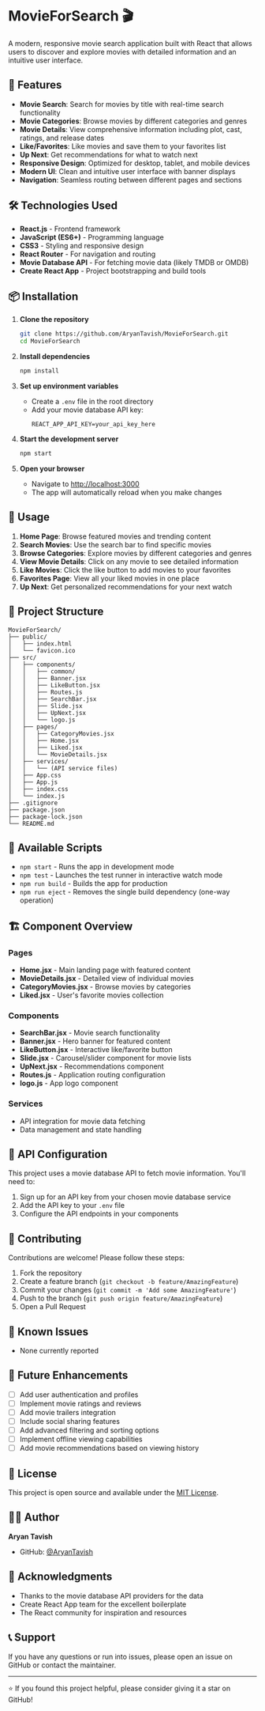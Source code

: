 # MovieForSearch 🎬

A modern, responsive movie search application built with React that allows users to discover and explore movies with detailed information and an intuitive user interface.

## 🚀 Features

- **Movie Search**: Search for movies by title with real-time search functionality
- **Movie Categories**: Browse movies by different categories and genres
- **Movie Details**: View comprehensive information including plot, cast, ratings, and release dates
- **Like/Favorites**: Like movies and save them to your favorites list
- **Up Next**: Get recommendations for what to watch next
- **Responsive Design**: Optimized for desktop, tablet, and mobile devices
- **Modern UI**: Clean and intuitive user interface with banner displays
- **Navigation**: Seamless routing between different pages and sections

## 🛠️ Technologies Used

- **React.js** - Frontend framework
- **JavaScript (ES6+)** - Programming language
- **CSS3** - Styling and responsive design
- **React Router** - For navigation and routing
- **Movie Database API** - For fetching movie data (likely TMDB or OMDB)
- **Create React App** - Project bootstrapping and build tools

## 📦 Installation

1. **Clone the repository**
   ```bash
   git clone https://github.com/AryanTavish/MovieForSearch.git
   cd MovieForSearch
   ```

2. **Install dependencies**
   ```bash
   npm install
   ```

3. **Set up environment variables**
   - Create a `.env` file in the root directory
   - Add your movie database API key:
     ```
     REACT_APP_API_KEY=your_api_key_here
     ```

4. **Start the development server**
   ```bash
   npm start
   ```

5. **Open your browser**
   - Navigate to [http://localhost:3000](http://localhost:3000)
   - The app will automatically reload when you make changes

## 🎯 Usage

1. **Home Page**: Browse featured movies and trending content
2. **Search Movies**: Use the search bar to find specific movies
3. **Browse Categories**: Explore movies by different categories and genres
4. **View Movie Details**: Click on any movie to see detailed information
5. **Like Movies**: Click the like button to add movies to your favorites
6. **Favorites Page**: View all your liked movies in one place
7. **Up Next**: Get personalized recommendations for your next watch

## 📁 Project Structure

```
MovieForSearch/
├── public/
│   ├── index.html
│   └── favicon.ico
├── src/
│   ├── components/
│   │   ├── common/
│   │   ├── Banner.jsx
│   │   ├── LikeButton.jsx
│   │   ├── Routes.js
│   │   ├── SearchBar.jsx
│   │   ├── Slide.jsx
│   │   ├── UpNext.jsx
│   │   └── logo.js
│   ├── pages/
│   │   ├── CategoryMovies.jsx
│   │   ├── Home.jsx
│   │   ├── Liked.jsx
│   │   └── MovieDetails.jsx
│   ├── services/
│   │   └── (API service files)
│   ├── App.css
│   ├── App.js
│   ├── index.css
│   └── index.js
├── .gitignore
├── package.json
├── package-lock.json
└── README.md
```

## 🚀 Available Scripts

- `npm start` - Runs the app in development mode
- `npm test` - Launches the test runner in interactive watch mode
- `npm run build` - Builds the app for production
- `npm run eject` - Removes the single build dependency (one-way operation)

## 🏗️ Component Overview

### Pages
- **Home.jsx** - Main landing page with featured content
- **MovieDetails.jsx** - Detailed view of individual movies
- **CategoryMovies.jsx** - Browse movies by categories
- **Liked.jsx** - User's favorite movies collection

### Components
- **SearchBar.jsx** - Movie search functionality
- **Banner.jsx** - Hero banner for featured content
- **LikeButton.jsx** - Interactive like/favorite button
- **Slide.jsx** - Carousel/slider component for movie lists
- **UpNext.jsx** - Recommendations component
- **Routes.js** - Application routing configuration
- **logo.js** - App logo component

### Services
- API integration for movie data fetching
- Data management and state handling

## 🔧 API Configuration

This project uses a movie database API to fetch movie information. You'll need to:

1. Sign up for an API key from your chosen movie database service
2. Add the API key to your `.env` file
3. Configure the API endpoints in your components

## 🌟 Contributing

Contributions are welcome! Please follow these steps:

1. Fork the repository
2. Create a feature branch (`git checkout -b feature/AmazingFeature`)
3. Commit your changes (`git commit -m 'Add some AmazingFeature'`)
4. Push to the branch (`git push origin feature/AmazingFeature`)
5. Open a Pull Request

## 🐛 Known Issues

- None currently reported

## 📝 Future Enhancements

- [ ] Add user authentication and profiles
- [ ] Implement movie ratings and reviews
- [ ] Add movie trailers integration
- [ ] Include social sharing features
- [ ] Add advanced filtering and sorting options
- [ ] Implement offline viewing capabilities
- [ ] Add movie recommendations based on viewing history

## 📄 License

This project is open source and available under the [MIT License](LICENSE).

## 👨‍💻 Author

**Aryan Tavish**
- GitHub: [@AryanTavish](https://github.com/AryanTavish)

## 🙏 Acknowledgments

- Thanks to the movie database API providers for the data
- Create React App team for the excellent boilerplate
- The React community for inspiration and resources

## 📞 Support

If you have any questions or run into issues, please open an issue on GitHub or contact the maintainer.

---

⭐ If you found this project helpful, please consider giving it a star on GitHub!
